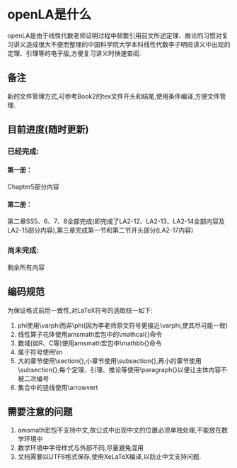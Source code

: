 # openLA是什么
openLA是由于线性代数老师证明过程中频繁引用前文所述定理、推论的习惯对复习讲义造成很大不便而整理的中国科学院大学本科线性代数李子明班讲义中出现的定理、引理等的电子版,方便复习讲义时快速查阅.
## 备注
新的文件管理方式,可参考Book2的tex文件开头和结尾,使用条件编译,方便文件管理.
## 目前进度(随时更新)
### 已经完成:
#### 第一册：
Chapter5部分内容
#### 第二册：
第二章SS5、6、7、8全部完成(即完成了LA2-12、LA2-13、LA2-14全部内容及LA2-15部分内容),第三章完成第一节和第二节开头部分(LA2-17内容)
### 尚未完成:
剩余所有内容
## 编码规范
为保证格式前后一致性,对LaTeX符号的选取统一如下:

1. phi使用\varphi而非\phi(因为李老师原文符号更接近\varphi,使其尽可能一致)
2. 线性算子花体使用amsmath宏包中的\mathcal{}命令
3. 数域(如R、C等)使用amsmath宏包中\mathbb{}命令
4. 属于符号使用\in
5. 大的章节使用\section{},小章节使用\subsection{},再小的章节使用\subsection{},每个定理、引理、推论等使用\paragraph{}以便让主体内容不被二次编号
6. 集合中的竖线使用\arrowvert


## 需要注意的问题

1. amsmath宏包不支持中文,故公式中出现中文的位置必须单独处理,不能放在数学环境中
2. 数学环境中字母样式与外部不同,尽量避免混用
3. 文档需要以UTF8格式保存,使用XeLaTeX编译,以防止中文支持问题.
